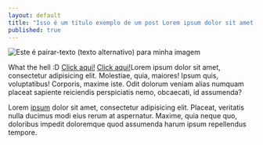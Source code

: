 ```yaml
---
layout: default
title: "Isso é um título exemplo de um post Lorem ipsum dolor sit amet, consectetur adipisicing elit. Libero, officiis!"
published: true
---
```


<!-- Seriously? -->

![Este é pairar-texto (texto alternativo) para minha imagem](http://www.mamuteinsano.com.br/wp-content/uploads/2014/07/hottest-home-workspace-design.jpg "Um título opcional")

What the hell :D [Click aqui!](http://test.com/) [Click aqui!](http://test.com/)Lorem ipsum dolor sit amet, consectetur adipisicing elit. Molestiae, quia, maiores! Ipsum quis, voluptatibus! Corporis, maxime iste. Odit dolorum veniam alias numquam placeat sapiente reiciendis perspiciatis nemo, obcaecati, id assumenda?

<!-- more -->

Lorem <a href="/">ipsum</a> dolor sit amet, consectetur adipisicing elit. Placeat, veritatis nulla ducimus modi eius rerum at aspernatur. Maxime, quia neque quo, doloribus impedit doloremque quod assumenda harum ipsum repellendus tempore.
